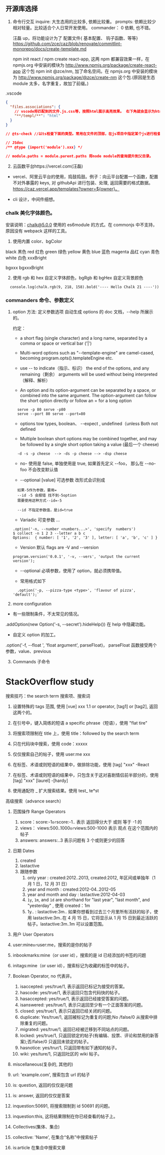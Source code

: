 ## 开源库选择

1. 命令行交互
   inquire: 大生态用的比较多, 依赖比较重。
   prompts: 依赖比较少相对轻量。比较适合个人日常开发使用。
   commander： 0 依赖, 也不错。

   汪磊 up，将功能设计为了 配置文件{ 基本配置、 钩子函数、等等}
   https://github.com/zce/caz/blob/renovate/commitlint-monorepo/docs/create-template.md

   npm init react / npm create react-app, 这两 npm 都兼容效果一样，在 npmjs.org 中安装的模块为 http://www.npmjs.org/package/create-react-app 这个包
   npm init @zce/nm, 加了命名空间。在 npmjs.org 中安装的模块为 http://www.npmjs.org/package/@zce/create-nm 这个包.(原因是生态 module 太多，名字重复，故加了前缀。)

.vscode

```json
{
  "files.associations": {
    // vscode将匹配到的文件.js.css等，按照html展示高亮效果。 右下角就会显示为html。
    "**/templ/**": "html"
  }
}

// @ts-check //以ts检查下面的类型。常用在文件的顶部，在js项目中指定某个js进行检查。基于vscode typescript插件。

// JSdoc
/** @type {import('module').xxx} */

// module.paths = module.parent.paths 将node module的查询提升到父目录。
```

2. 云函数平台https://vercel.com(汪磊)

- vercel、阿里云平台的使用，捣鼓捣鼓。例子：向云平台配置一个函数，配置不对外暴露的 keys, 对 githubApi 进行包装、处理, 返回需要的格式数据。https://caz.vercel.app/templates?owner=${owner}。

- cli 设计，中间件细想。

### chalk 美化字体颜色。

安装说明：chalk@5.0.0 使用的 es6module 的方式。在 commonjs 中不支持，原因没有 webpack 这样的工具。

1. 使用内置 color、bgColor

black 黑色
red 红色
green 绿色
yellow 黄色
blue 蓝色
magenta 品红
cyan 青色
white 白色
xxxBright

bgxxx
bgxxxBright

2. 使用 rgb 和 hex 自定义字体颜色，bgRgb 和 bgHex 自定义背景颜色

```
  console.log(chalk.rgb(9, 218, 158).bold('---- Hello Chalk 21 ----'))
```

### commanders 命令、参数定义

1. option 方法:
   定义参数选项
   自动生成 options 的 doc 文档，--help 所展示的。

   约定：

   - a short flag (single character) and a long name, separated by a comma or space or vertical bar ('|')

   - Multi-word options such as "--template-engine" are camel-cased, becoming program.opts().templateEngine etc.

   - use -- to indicate（指示、标识） the end of the options, and any remaining（剩余） arguments will be used without being interpreted（解释、解析）

   - An option and its option-argument can be separated by a space, or combined into the same argument. The option-argument can follow the short option directly or follow an = for a long option

   ```
     serve -p 80 serve -p80
     serve --port 80 serve --port=80
   ```

   - options tow types, boolean、 --expect <value>, undefined（unless Both not defined

   - Multiple boolean short options may be combined together, and may be followed by a single short option taking a value (最后一个 cheese)

   ```
     -d -s -p cheese  --> -ds -p cheese --> -dsp cheese
   ```

   - no- 使用是 false, 单独使用是 true, 如果首先定义 --foo， 那么在 --no-foo 不会改变默认值

   - --optional [value] 可选参数 改形式会识别成

   ```
     如果-5作为参数，要用=
     --id -5 会报错 找不到-5option
     需要使用这种方式--id=-5

     --id 不指定参数值，是id=true
   ```

   - Variadic 可变参数 ...

   ```
   .option('-n, --number <numbers...>', 'specify  numbers')
   $ collect -n 1 2 3 --letter a b c
   Options:  { number: [ '1', '2', '3' ], letter: [ 'a', 'b', 'c' ] }
   ```

   - Version 默认 flags are -V and --version

   ```
   program.version('0.0.1', '-v, --vers', 'output the current version');
   ```

   - --optional <value> 必填参数，使用了 option，就必须携带值。

   - 常用格式如下

   ```
     .option('-p, --pizza-type <type>', 'flavour of pizza', 'default');`
   ```

2. more configuration

- 有一些限制条件，不太常见的情况。

.addOption(new Option('-s, --secret').hideHelp()) 在 help 中隐藏功能。

- 自定义 option 的加工。

.option('-f, --float <number>', 'float argument', parseFloat)， parseFloat 函数接受两个参数，value、previous

3. Commands 子命令

# StackOverflow study

搜索技巧：the search term 搜索项、搜索词

1. 设置特殊的 tags 范围, 使用 [vue] xxx
   1.1 or operator, [tag1] or [tag2], 返回这两个的。

2. 在引号中，键入简练的短语 a specific phrase（短语），使用 "flat tire"
3. 将搜索项限制在 title 上，使用 title：followed by the search term
4. 只在代码块中搜索，使用 code：xxxxx
5. 仅仅搜索自己的帖子，使用 user:me xxx
6. 在标签、术语或则短语的结果中，做排除功能，使用 [tag] "xxx" -React
7. 在标签、术语或则短语的结果中，只包含关于这对喜剧情侣前半部分的，使用 [tag] "xxx" [laurel] -[hardy]
8. 使用通配符 _ 扩大搜索结果。使用 test_ te\*st

高级搜索（advance search）

1. 范围操作 Range Operators
   1. score：score:-1`or`score:-1.. 表示 返回得分大于 或则 等于 -1 的
   2. views： views:500..1000`or`views:500-1000 表示 观点 在这个范围内的帖子
   3. answers: answers:..3 表示问题有 3 个或则更少的回答
2. 日期 Dates
   1. created
   2. lastactive
   3. 跟随参数
      1. only year : created:2012..2013, created:2012, 年区间或单独年（1 月 1 日，12 月 31 日）
      2. year and month : created:2012-04..2012-05
      3. year and month and day : lastactive:2012-04-03
      4. `1y`, `1m`, and `1d` are shorthand for "last year", "last month", and "yesterday" , 使用 created：1m
      5. 1y.. : lastactive:3m.. 如果你想看到过去三个月里所有活跃的帖子，使用 lastactive:3m..在 4 月 15 日，它将显示从 1 月 15 日到最近活跃的帖子。lastactive:3m..1m 可以设置范围。
3. 用户 User Operators
4. user:mine`or`user:me，搜索的是你的帖子
5. inbookmarks:mine（or user id），搜索的是 id 已经添加的书签的问题
6. initags:mine（or user id），搜索标记为收藏的标签中的帖子。
7. Boolean Operator, no 代表非。
   1. isaccepted: yes/true/1, 表示返回已标记为接受的答案。
   2. hascode: yes/true/1, 表示返回只包含代码快的帖子。
   3. hasaccepted: yes/true/1, 表示返回已经接受答案的问题。
   4. isanswered: yes/true/1, 表示只返回至少有一个正面答案的问题。
   5. closed: yes/true/1, 表示只返回已经关闭的问题。
   6. duplicate: Yes/true/1, 返回被标记为重复的问题;No /false/0 从搜索中排除重复的问题。
   7. migrated: yes/true/1, 返回已经被迁移到不同站点的问题。
   8. locked: yes/true/1, 只返回锁定的帖子(有编辑、投票、评论和禁用的新答案);否/false/0 只返回未锁定的帖子。
   9. hasnotice: yes/trur/1, 只返回带有如下通知的帖子。
   10. wiki: yes/ture/1, 只返回社区的 wiki 帖子。
       ​
8. miscellaneous(复杂的, 其他的)
9. url: 'example.com', 搜索包含 url 的帖子
10. is: question, 返回的仅仅是问题
11. is: answer, 返回的仅仅是答案
12. inquestion:50691, 将搜索限制到 id 50691 的问题。
13. inquestion:this, 这将结果限制在你已经查看的帖子上。

14. Collectives(集体、集合)
15. collective: 'Name', 在集合“名称”中搜索帖子
16. is:article 在集合中搜索文章
